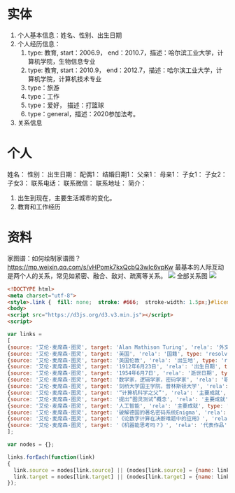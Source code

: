 # 实体
1. 个人基本信息：姓名、性别、出生日期
2. 个人经历信息：
	1. type: 教育, start：2006.9， end：2010.7，描述：哈尔滨工业大学，计算机学院，生物信息专业
	2. type: 教育, start：2010.9， end：2012.7，描述：哈尔滨工业大学，计算机学院，计算机技术专业
	3. type：旅游
	4. type：工作
	5. type：爱好， 描述：打篮球
	6. type：general，描述：2020参加法考。
3. 关系信息

# 个人
姓名：
性别：
出生日期：
配偶1：
结婚日期1：
父亲1：
母亲1：
子女1：
子女2：
子女3：
联系电话：
联系微信：
联系地址：
简介：
1. 出生到现在，主要生活城市的变化。
2. 教育和工作经历


# 资料
家图谱：如何绘制家谱图？
https://mp.weixin.qq.com/s/vHPomk7kxQcbQ3wIc6vpKw
最基本的人际互动是两个人的关系，常见如紧密、融合、敌对、疏离等关系。
![](note/files/mmexport54ca424969d4745b541f8a3958d58f9a_1678072998704.png)
全部关系图
![](note/files/mmexport1678073012246.png)






```html
<!DOCTYPE html>
<meta charset="utf-8">
<style>.link {  fill: none;  stroke: #666;  stroke-width: 1.5px;}#licensing {  fill: green;}.link.licensing {  stroke: green;}.link.resolved {  stroke-dasharray: 0,2 1;}circle {  fill: #ccc;  stroke: #333;  stroke-width: 1.5px;}text {  font: 12px Microsoft YaHei;  pointer-events: none;  text-shadow: 0 1px 0 #fff, 1px 0 0 #fff, 0 -1px 0 #fff, -1px 0 0 #fff;}.linetext {    font-size: 12px Microsoft YaHei;}</style>
<body>
<script src="https://d3js.org/d3.v3.min.js"></script>
<script>

var links = 
[
{source: '艾伦·麦席森·图灵', target: 'Alan Mathison Turing', 'rela': '外文名', type: 'resolved'},
{source: '艾伦·麦席森·图灵', target: '英国', 'rela': '国籍', type: 'resolved'},
{source: '艾伦·麦席森·图灵', target: '英国伦敦', 'rela': '出生地', type: 'resolved'},
{source: '艾伦·麦席森·图灵', target: '1912年6月23日', 'rela': '出生日期', type: 'resolved'},
{source: '艾伦·麦席森·图灵', target: '1954年6月7日', 'rela': '逝世日期', type: 'resolved'},
{source: '艾伦·麦席森·图灵', target: '数学家，逻辑学家，密码学家', 'rela': '职业', type: 'resolved'},
{source: '艾伦·麦席森·图灵', target: '剑桥大学国王学院，普林斯顿大学', 'rela': '毕业院校', type: 'resolved'},
{source: '艾伦·麦席森·图灵', target: '“计算机科学之父”', 'rela': '主要成就', type: 'resolved'},
{source: '艾伦·麦席森·图灵', target: '提出“图灵测试”概念', 'rela': '主要成就', type: 'resolved'},
{source: '艾伦·麦席森·图灵', target: '人工智能', 'rela': '主要成就', type: 'resolved'},
{source: '艾伦·麦席森·图灵', target: '破解德国的著名密码系统Enigma', 'rela': '主要成就', type: 'resolved'},
{source: '艾伦·麦席森·图灵', target: '《论数字计算在决断难题中的应用》', 'rela': '代表作品', type: 'resolved'},
{source: '艾伦·麦席森·图灵', target: '《机器能思考吗？》', 'rela': '代表作品', type: 'resolved'},
];

var nodes = {};

links.forEach(function(link)
{
  link.source = nodes[link.source] || (nodes[link.source] = {name: link.source});
  link.target = nodes[link.target] || (nodes[link.target] = {name: link.target});
});
```


